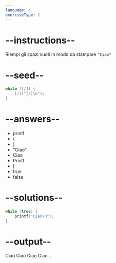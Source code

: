 ```yaml
---
language: c
exerciseType: 2
---
```


# --instructions--

Riempi gli spazi vuoti in modo da stampare `"Ciao"`

# --seed--

```c
while ([/]) {
    [/]("[/]\n");
}
```

# --answers--

- printf
- (
- )
- "Ciao"
- Ciao
- Printf
- [
- true
- false

# --solutions--

```c
while (true) {
    printf("Ciao\n");
}
```

# --output--

Ciao
Ciao
Ciao
Ciao
...
